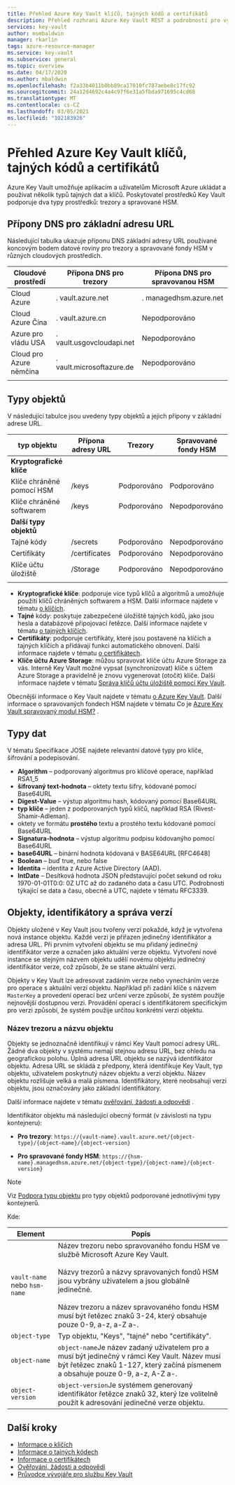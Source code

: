 ```yaml
---
title: Přehled Azure Key Vault klíčů, tajných kódů a certifikátů
description: Přehled rozhraní Azure Key Vault REST a podrobností pro vývojáře pro klíče, tajné klíče a certifikáty.
services: key-vault
author: msmbaldwin
manager: rkarlin
tags: azure-resource-manager
ms.service: key-vault
ms.subservice: general
ms.topic: overview
ms.date: 04/17/2020
ms.author: mbaldwin
ms.openlocfilehash: f2a33b4011b0bb89ca17010fc787aebe8c17fc92
ms.sourcegitcommit: 24a12d4692c4a4c97f6e31a5fbda971695c4cd68
ms.translationtype: MT
ms.contentlocale: cs-CZ
ms.lasthandoff: 03/05/2021
ms.locfileid: "102183926"
---
```

# <a name="azure-key-vault-keys-secrets-and-certificates-overview"></a>Přehled Azure Key Vault klíčů, tajných kódů a certifikátů

Azure Key Vault umožňuje aplikacím a uživatelům Microsoft Azure ukládat a používat několik typů tajných dat a klíčů. Poskytovatel prostředků Key Vault podporuje dva typy prostředků: trezory a spravované HSM.

## <a name="dns-suffixes-for-base-url"></a>Přípony DNS pro základní adresu URL
 Následující tabulka ukazuje příponu DNS základní adresy URL používané koncovým bodem datové roviny pro trezory a spravované fondy HSM v různých cloudových prostředích.

Cloudové prostředí | Přípona DNS pro trezory | Přípona DNS pro spravovanou HSM
---|---|---
Cloud Azure | . vault.azure.net | . managedhsm.azure.net
Cloud Azure Čína | . vault.azure.cn | Nepodporováno
Azure pro vládu USA | . vault.usgovcloudapi.net | Nepodporováno
Cloud pro Azure němčina | . vault.microsoftazure.de | Nepodporováno
|||


## <a name="object-types"></a>Typy objektů
 V následující tabulce jsou uvedeny typy objektů a jejich přípony v základní adrese URL.

typ objektu|Přípona adresy URL|Trezory|Spravované fondy HSM
--|--|--|--
**Kryptografické klíče**||
Klíče chráněné pomocí HSM|/keys|Podporováno|Podporováno
Klíče chráněné softwarem|/keys|Podporováno|Nepodporováno
**Další typy objektů**||
Tajné kódy|/secrets|Podporováno|Nepodporováno
Certifikáty|/certificates|Podporováno|Nepodporováno
Klíče účtu úložiště|/Storage|Podporováno|Nepodporováno
|||
- **Kryptografické klíče**: podporuje více typů klíčů a algoritmů a umožňuje použití klíčů chráněných softwarem a HSM. Další informace najdete v tématu [o klíčích](../keys/about-keys.md).
- **Tajné** kódy: poskytuje zabezpečené úložiště tajných kódů, jako jsou hesla a databázové připojovací řetězce. Další informace najdete v tématu [o tajných klíčích](../secrets/about-secrets.md).
- **Certifikáty**: podporuje certifikáty, které jsou postavené na klíčích a tajných klíčích a přidávají funkci automatického obnovení. Další informace najdete v tématu [o certifikátech](../certificates/about-certificates.md).
- **Klíče účtu Azure Storage**: můžou spravovat klíče účtu Azure Storage za vás. Interně Key Vault možné vypsat (synchronizovat) klíče s účtem Azure Storage a pravidelně je znovu vygenerovat (otočit) klíče. Další informace najdete v tématu [Správa klíčů účtu úložiště pomocí Key Vault](../secrets/overview-storage-keys.md).

Obecnější informace o Key Vault najdete v tématu [o Azure Key Vault](overview.md). Další informace o spravovaných fondech HSM najdete v tématu Co je [Azure Key Vault spravovaný modul HSM?](../managed-hsm/overview.md) .


## <a name="data-types"></a>Typy dat

V tématu Specifikace JOSE najdete relevantní datové typy pro klíče, šifrování a podepisování.  

-   **Algorithm** – podporovaný algoritmus pro klíčové operace, například RSA1_5  
-   **šifrovaný text-hodnota** – oktety textu šifry, kódované pomocí Base64URL  
-   **Digest-Value** – výstup algoritmu hash, kódovaný pomocí Base64URL  
-   **typ klíče** – jeden z podporovaných typů klíčů, například RSA (Rivest-Shamir-Adleman).  
-   oktety ve formátu **prostého** textu a prostého textu kódované pomocí Base64URL  
-   **Signatura-hodnota** – výstup algoritmu podpisu kódovanýho pomocí Base64URL  
-   **base64URL** – binární hodnota kódovaná v BASE64URL [RFC4648]  
-   **Boolean** – buď true, nebo false  
-   **Identita** – identita z Azure Active Directory (AAD).  
-   **IntDate** – Desítková hodnota JSON představující počet sekund od roku 1970-01-01T0:0: 0Z UTC až do zadaného data a času UTC. Podrobnosti týkající se data a času, obecně a UTC, najdete v tématu RFC3339.  

## <a name="objects-identifiers-and-versioning"></a>Objekty, identifikátory a správa verzí

Objekty uložené v Key Vault jsou tvořeny verzí pokaždé, když je vytvořena nová instance objektu. Každé verzi je přiřazen jedinečný identifikátor a adresa URL. Při prvním vytvoření objektu se mu přidaný jedinečný identifikátor verze a označen jako aktuální verze objektu. Vytvoření nové instance se stejným názvem objektu udělí novému objektu jedinečný identifikátor verze, což způsobí, že se stane aktuální verzí.  

Objekty v Key Vault lze adresovat zadáním verze nebo vynecháním verze pro operace s aktuální verzí objektu. Například při zadání klíče s názvem `MasterKey` a provedení operací bez určení verze způsobí, že systém použije nejnovější dostupnou verzi. Provádění operací s identifikátorem specifickým pro verzi způsobí, že systém použije určitou konkrétní verzi objektu.  

### <a name="vault-name-and-object-name"></a>Název trezoru a názvu objektu
Objekty se jednoznačně identifikují v rámci Key Vault pomocí adresy URL. Žádné dva objekty v systému nemají stejnou adresu URL, bez ohledu na geografickou polohu. Úplná adresa URL objektu se nazývá identifikátor objektu. Adresa URL se skládá z předpony, která identifikuje Key Vault, typ objektu, uživatelem poskytnutý název objektu a verzi objektu. Název objektu rozlišuje velká a malá písmena. Identifikátory, které neobsahují verzi objektu, jsou označovány jako základní identifikátory.  

Další informace najdete v tématu [ověřování, žádosti a odpovědi](authentication-requests-and-responses.md) .

Identifikátor objektu má následující obecný formát (v závislosti na typu kontejneru):  

- **Pro trezory**: `https://{vault-name}.vault.azure.net/{object-type}/{object-name}/{object-version}`  

- **Pro spravované fondy HSM**: `https://{hsm-name}.managedhsm.azure.net/{object-type}/{object-name}/{object-version}`  

> [!NOTE]
> Viz [Podpora typu objektu](#object-types) pro typy objektů podporované jednotlivými typy kontejnerů.

Kde:  

| Element | Popis |  
|-|-|  
|`vault-name` nebo `hsm-name`|Název trezoru nebo spravovaného fondu HSM ve službě Microsoft Azure Key Vault.<br /><br />Názvy trezorů a názvy spravovaných fondů HSM jsou vybrány uživatelem a jsou globálně jedinečné.<br /><br />Název trezoru a název spravovaného fondu HSM musí být řetězec znaků 3-24, který obsahuje pouze 0-9, a-z, a-Z a-.|  
|`object-type`|Typ objektu, "Keys", "tajné" nebo "certifikáty".|  
|`object-name`|`object-name`Je název zadaný uživatelem pro a musí být jedinečný v rámci Key Vault. Název musí být řetězec znaků 1-127, který začíná písmenem a obsahuje pouze 0-9, a-z, A-Z a-.|  
|`object-version`|`object-version`Je systémem generovaný identifikátor řetězce znaků 32, který lze volitelně použít k adresování jedinečné verze objektu.|  

## <a name="next-steps"></a>Další kroky

- [Informace o klíčích](../keys/about-keys.md)
- [Informace o tajných kódech](../secrets/about-secrets.md)
- [Informace o certifikátech](../certificates/about-certificates.md)
- [Ověřování, žádosti a odpovědi](../general/authentication-requests-and-responses.md)
- [Průvodce vývojáře pro službu Key Vault](../general/developers-guide.md)
